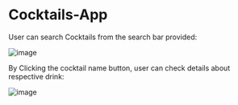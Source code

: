 # Cocktails-App

User can search Cocktails from the search bar provided:

![image](https://user-images.githubusercontent.com/107784718/184889897-d682d8d8-051c-413f-b2b7-5e1be14d2852.png)

By Clicking the cocktail name button, user can check details about respective drink:

![image](https://user-images.githubusercontent.com/107784718/185145327-8a699483-b9a8-4ce6-bd41-2d2609f95d52.png)
